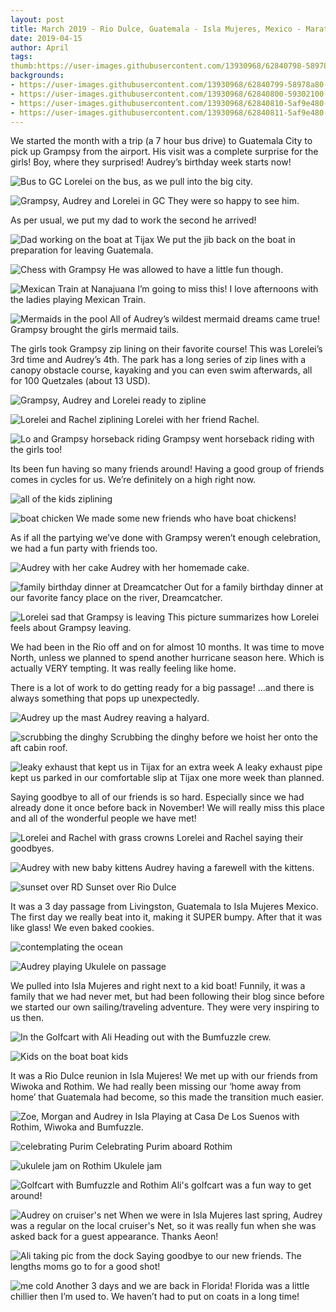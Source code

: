 ```yaml
---
layout: post
title: March 2019 - Rio Dulce, Guatemala - Isla Mujeres, Mexico - Marathon, Florida
date: 2019-04-15
author: April
tags:  
thumb:https://user-images.githubusercontent.com/13930968/62840798-58978a80-bc76-11e9-8a5e-86a82711f381.jpeg 
backgrounds:
- https://user-images.githubusercontent.com/13930968/62840799-58978a80-bc76-11e9-9e6a-ef6ac0a37611.jpeg
- https://user-images.githubusercontent.com/13930968/62840800-59302100-bc76-11e9-8d0d-344dca5fa227.jpeg
- https://user-images.githubusercontent.com/13930968/62840810-5af9e480-bc76-11e9-8a4d-7b4e1da75618.jpeg
- https://user-images.githubusercontent.com/13930968/62840811-5af9e480-bc76-11e9-875b-ac792608f97d.jpeg
---
```


We started the month with a trip (a 7 hour bus drive) to Guatemala City to pick up Grampsy from the airport. His visit was a complete surprise for the girls! Boy, where they surprised! Audrey’s birthday week starts now! 

![Bus to GC](https://user-images.githubusercontent.com/13930968/62840573-3bad8800-bc73-11e9-866a-79f7874939a1.jpeg)
Lorelei on the bus, as we pull into the big city. 

![Grampsy, Audrey and Lorelei in GC](https://user-images.githubusercontent.com/13930968/62840786-56353080-bc76-11e9-9307-4009013bf941.jpeg)
They were so happy to see him. 
 
As per usual, we put my dad to work the second he arrived! 

![Dad working on the boat at Tijax](https://user-images.githubusercontent.com/13930968/62840787-56353080-bc76-11e9-908d-65fb646cfe8f.jpeg)
We put the jib back on the boat in preparation for leaving Guatemala. 

![Chess with Grampsy](https://user-images.githubusercontent.com/13930968/62840574-3bad8800-bc73-11e9-9b24-264e893b9dfa.jpeg)
He was allowed to have a little fun though. 

![Mexican Train at Nanajuana](https://user-images.githubusercontent.com/13930968/62840572-3bad8800-bc73-11e9-835a-658bad30366f.jpeg)
I’m going to miss this! I love afternoons with the ladies playing Mexican Train. 

![Mermaids in the pool](https://user-images.githubusercontent.com/13930968/62840788-56353080-bc76-11e9-8ffe-c23ce20f3dd4.jpeg)
All of Audrey’s wildest mermaid dreams came true! Grampsy brought the girls mermaid tails.

The girls took Grampsy zip lining on their favorite course! This was Lorelei’s 3rd time and Audrey’s 4th. The park has a long series of zip lines with a canopy obstacle course, kayaking and you can even swim afterwards, all for 100 Quetzales (about 13 USD). 

![Grampsy, Audrey and Lorelei ready to zipline](https://user-images.githubusercontent.com/13930968/62840789-56cdc700-bc76-11e9-9840-0b8704b69e24.jpeg)

![Lorelei and Rachel ziplining](https://user-images.githubusercontent.com/13930968/62840791-56cdc700-bc76-11e9-9b8f-7662f0decb15.jpeg)
Lorelei with her friend Rachel. 

![Lo and Grampsy horseback riding](https://user-images.githubusercontent.com/13930968/62840794-57fef400-bc76-11e9-8072-3e84b5d431ee.jpeg)
Grampsy went horseback riding with the girls too! 

Its been fun having so many friends around! Having a good group of friends comes in cycles for us. We’re definitely on a high right now. 

![all of the kids ziplining](https://user-images.githubusercontent.com/13930968/62840792-57665d80-bc76-11e9-883a-817ea252c0a2.jpeg)

![boat chicken](https://user-images.githubusercontent.com/13930968/62840790-56cdc700-bc76-11e9-9c0f-ea40d4059b73.jpeg)
We made some new friends who have boat chickens! 

As if all the partying we’ve done with Grampsy weren’t enough celebration, we had a fun party with friends too. 

![Audrey with her cake](https://user-images.githubusercontent.com/13930968/62840576-3c461e80-bc73-11e9-8c74-976440e95e41.jpeg)
Audrey with her homemade cake. 

![family birthday dinner at Dreamcatcher](https://user-images.githubusercontent.com/13930968/62840577-3c461e80-bc73-11e9-851d-8640b168f780.jpeg)
Out for a family birthday dinner at our favorite fancy place on the river, Dreamcatcher. 

![Lorelei sad that Grampsy is leaving](https://user-images.githubusercontent.com/13930968/62840796-57fef400-bc76-11e9-94fd-fce9910a4bba.jpeg)
This picture summarizes how Lorelei feels about Grampsy leaving. 

We had been in the Rio off and on for almost 10 months. It was time to move North, unless we planned to spend another hurricane season here. Which is actually VERY tempting. It was really feeling like home. 

There is a lot of work to do getting ready for a big passage! …and there is always something that pops up unexpectedly. 

![Audrey up the mast](https://user-images.githubusercontent.com/13930968/62840801-59302100-bc76-11e9-9622-de478063758d.jpeg)
Audrey reaving a halyard. 

![scrubbing the dinghy](https://user-images.githubusercontent.com/13930968/62840579-3cdeb500-bc73-11e9-93eb-022bae39f63e.jpeg)
Scrubbing the dinghy before we hoist her onto the aft cabin roof. 

![leaky exhaust that kept us in Tijax for an extra week](https://user-images.githubusercontent.com/13930968/62840803-59c8b780-bc76-11e9-8a78-04cddd0ab356.jpeg)
A leaky exhaust pipe kept us parked in our comfortable slip at Tijax one more week than planned. 

Saying goodbye to all of our friends is so hard. Especially since we had already done it once before back in November! We will really miss this place and all of the wonderful people we have met! 


![Lorelei and Rachel with grass crowns](https://user-images.githubusercontent.com/13930968/62840797-58978a80-bc76-11e9-9e91-07c695241191.jpeg)
Lorelei and Rachel saying their goodbyes. 

![Audrey with new baby kittens](https://user-images.githubusercontent.com/13930968/62840580-3cdeb500-bc73-11e9-8ba3-b97e926110f8.jpeg)
Audrey having a farewell with the kittens. 

![sunset over RD](https://user-images.githubusercontent.com/13930968/62840578-3cdeb500-bc73-11e9-8204-f7990c0f82af.jpeg)
Sunset over Rio Dulce

It was a 3 day passage from Livingston, Guatemala to Isla Mujeres Mexico. The first day we really beat into it, making it SUPER bumpy. After that it was like glass! We even baked cookies.

![contemplating the ocean](https://user-images.githubusercontent.com/13930968/62840581-3d774b80-bc73-11e9-9a57-f2750fb805ab.jpeg)

![Audrey playing Ukulele on passage](https://user-images.githubusercontent.com/13930968/62840802-59302100-bc76-11e9-8373-1e91a4176588.jpeg)

We pulled into Isla Mujeres and right next to a kid boat! Funnily, it was a family that we had never met, but had been following their blog since before we started our own sailing/traveling adventure. They were very inspiring to us then. 

![In the Golfcart with Ali](https://user-images.githubusercontent.com/13930968/62840582-3d774b80-bc73-11e9-9d7a-5a19bf63dffd.jpeg)
Heading out with the Bumfuzzle crew. 

![Kids on the boat](https://user-images.githubusercontent.com/13930968/62840583-3d774b80-bc73-11e9-94a7-3abad57b5223.jpeg)
boat kids

It was a Rio Dulce reunion in Isla Mujeres! We met up with our friends from Wiwoka and Rothim. We had really been missing our ‘home away from home’ that Guatemala had become, so this made the transition much easier.

![Zoe, Morgan and Audrey in Isla](https://user-images.githubusercontent.com/13930968/62840805-59c8b780-bc76-11e9-9166-955f92f98bc2.jpeg)
Playing at Casa De Los Suenos with Rothim, Wiwoka and Bumfuzzle. 

![celebrating Purim](https://user-images.githubusercontent.com/13930968/62840807-5a614e00-bc76-11e9-96c5-4959f54a3de4.jpeg)
Celebrating Purim aboard Rothim

![ukulele jam on Rothim](https://user-images.githubusercontent.com/13930968/62840808-5a614e00-bc76-11e9-8181-e98b08a7e818.jpeg)
Ukulele jam

![Golfcart with Bumfuzzle and Rothim](https://user-images.githubusercontent.com/13930968/62840584-3e0fe200-bc73-11e9-901a-33e5280f0cb9.jpeg)
Ali's golfcart was a fun way to get around! 

![Audrey on cruiser's net](https://user-images.githubusercontent.com/13930968/63067789-01e4b780-bee7-11e9-906a-5887007c5be4.jpeg)
When we were in Isla Mujeres last spring, Audrey was a regular on the local cruiser's Net, so it was really fun when she was asked back for a guest appearance. Thanks Aeon!  

![Ali taking pic from the dock](https://user-images.githubusercontent.com/13930968/62840809-5af9e480-bc76-11e9-9102-842e4a6797a8.jpeg)
Saying goodbye to our new friends. The lengths moms go to for a good shot! 

![me cold](https://user-images.githubusercontent.com/13930968/63067790-01e4b780-bee7-11e9-8bbb-e2e87c86b5ad.jpeg)
Another 3 days and we are back in Florida! Florida was a little chillier then I’m used to. We haven’t had to put on coats in a long time! 
